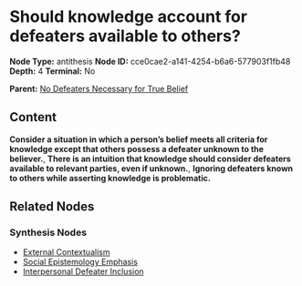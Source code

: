 # Should knowledge account for defeaters available to others?

**Node Type:** antithesis
**Node ID:** cce0cae2-a141-4254-b6a6-577903f1fb48
**Depth:** 4
**Terminal:** No

**Parent:** [No Defeaters Necessary for True Belief](no-defeaters-necessary-for-true-belief-synthesis-1969747b-cf99-4e2a-bfa0-4bd52c981d0a.md)

## Content

**Consider a situation in which a person’s belief meets all criteria for knowledge except that others possess a defeater unknown to the believer.**, **There is an intuition that knowledge should consider defeaters available to relevant parties, even if unknown.**, **Ignoring defeaters known to others while asserting knowledge is problematic.**

## Related Nodes

### Synthesis Nodes

- [External Contextualism](external-contextualism-synthesis-e4cbe51e-bbb5-4bbc-b9b8-53ad2c28461a.md)
- [Social Epistemology Emphasis](social-epistemology-emphasis-synthesis-0ca0f426-7db2-497f-a78b-e319107dabd4.md)
- [Interpersonal Defeater Inclusion](interpersonal-defeater-inclusion-synthesis-ea718569-e679-4b99-a3fb-e8a5f9470d82.md)

